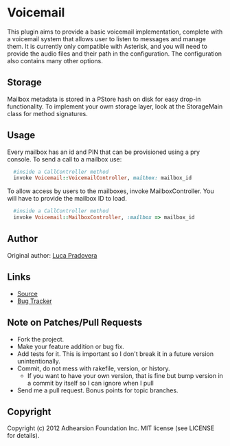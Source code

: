 Voicemail
==========================

This plugin aims to provide a basic voicemail implementation, complete with a voicemail system that allows user to listen to messages and manage them.
It is currently only compatible with Asterisk, and you will need to provide the audio files and their path in the configuration.
The configuration also contains many other options.

Storage
--------------------------

Mailbox metadata is stored in a PStore hash on disk for easy drop-in functionality.
To implement your owm storage layer, look at the StorageMain class for method signatures.

Usage
--------------------------
Every mailbox has an id and PIN that can be provisioned using a pry console.
To send a call to a mailbox use:
```ruby
  #inside a CallController method
  invoke Voicemail::VoicemailController, mailbox: mailbox_id
```

To allow access by users to the mailboxes, invoke MailboxController. You will have to provide the mailbox ID to load.
```ruby
  #inside a CallController method
  invoke Voicemail::MailboxController, :mailbox => mailbox_id
```

Author
------

Original author: [Luca Pradovera](https://github.com/polysics)

Links
-----
* [Source](https://github.com/adhearsion/voicemail)
* [Bug Tracker](https://github.com/adhearsion/voicemail/issues)

Note on Patches/Pull Requests
-----------------------------

* Fork the project.
* Make your feature addition or bug fix.
* Add tests for it. This is important so I don't break it in a future version unintentionally.
* Commit, do not mess with rakefile, version, or history.
  * If you want to have your own version, that is fine but bump version in a commit by itself so I can ignore when I pull
* Send me a pull request. Bonus points for topic branches.

Copyright
---------

Copyright (c) 2012 Adhearsion Foundation Inc. MIT license (see LICENSE for details). 

